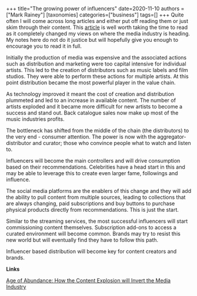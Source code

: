 +++
title="The growing power of influencers"
date=2020-11-10
authors = ["Mark Rainey"]
[taxonomies]
categories=["business"]
tags=[]
+++
Quite often I will come across long articles and either put off reading them or just skim through their content. This [article](https://redef.com/original/age-of-abundance-how-the-content-explosion-will-invert-the-media-industry) is well worth taking the time to read as it completely changed my views on where the media industry is heading.  My notes here do not do it justice but will hopefully give you enough to encourage you to read it in full.
<!-- more -->

Initially the production of media was expensive and the associated actions such as distribution and marketing were too capital intensive for individual artists. This led to the creation of distributors such as music labels and film studios. They were able to perform these actions for multiple artists. At this point distribution became the most powerful player in the value chain. 

As technology improved it meant the cost of creation and distribution plummeted and led to an increase in available content. The number of artists exploded and it became more difficult for new artists to become a success and stand out. Back catalogue sales now make up most of the music industries profits. 

The bottleneck has shifted from the middle of the chain (the distributors) to the very end - consumer attention. The power is now with the aggregator-distributor and curator; those who convince people what to watch and listen to.

Influencers will become the main controllers and will drive consumption based on their recommendations. Celebrities have a head start in this and may be able to leverage this to create even larger fame, followings and influence.

The social media platforms are the enablers of this change and they will add the ability to pull content from multiple sources, leading to collections that are always changing, paid subscriptions and buy buttons to purchase physical products directly from recommendations. This is just the start.

Similar to the streaming services, the most successful influencers will start commissioning content themselves. Subscription add-ons to access a curated environment will become common. Brands may try to resist this new world but will eventually find they have to follow this path.

Influencer based distribution will become key for content creators and brands. 

__Links__

[Age of Abundance: How the Content Explosion will Invert the Media Industry](https://redef.com/original/age-of-abundance-how-the-content-explosion-will-invert-the-media-industry)
